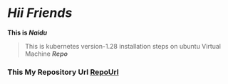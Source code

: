 # ***Hii Friends***
**This is _Naidu_**
> This is kubernetes version-1.28 installation steps on ubuntu Virtual Machine ***Repo***
### This My Repository Url [RepoUrl](https://github.com/adikesavanaidug2404/kubernetes_installation_steps_on_ubuntu_v1.28.git)
